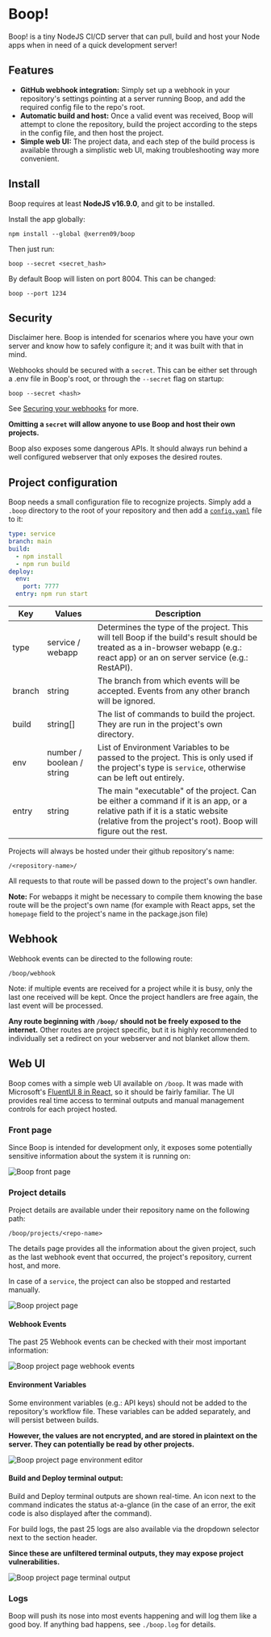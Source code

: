 # Boop!
Boop! is a tiny NodeJS CI/CD server that can pull, build and host your Node apps when in need of a quick development server!

## Features

* __GitHub webhook integration:__
Simply set up a webhook in your repository's settings pointing at a server running Boop, and add the required config file to the repo's root.
* __Automatic build and host:__
Once a valid event was received, Boop will attempt to clone the repository, build the project according to the steps in the config file, and then host the project.
* __Simple web UI:__
The project data, and each step of the build process is available through a simplistic web UI, making troubleshooting way more convenient.

## Install

Boop requires at least **NodeJS v16.9.0**, and git to be installed.

Install the app globally: 

`npm install --global @xerren09/boop`

Then just run:

`boop --secret <secret_hash>`

By default Boop will listen on port 8004. This can be changed:

`boop --port 1234`

## Security

Disclaimer here. Boop is intended for scenarios where you have your own server and know how to safely configure it; and it was built with that in mind. 

Webhooks should be secured with a `secret`. This can be either set through a .env file in Boop's root, or through the `--secret` flag on startup:

`boop --secret <hash>`

See [Securing your webhooks](https://docs.github.com/en/developers/webhooks-and-events/webhooks/securing-your-webhooks) for more.

**Omitting a `secret` will allow anyone to use Boop and host their own projects.** 

Boop also exposes some dangerous APIs. It should always run behind a well configured webserver that only exposes the desired routes.

## Project configuration

Boop needs a small configuration file to recognize projects. Simply add a `.boop` directory to the root of your repository and then add a [`config.yaml`](./docs/config.yaml) file to it:

```yaml
type: service
branch: main
build:
  - npm install
  - npm run build
deploy:
  env:
    port: 7777
  entry: npm run start
```
| Key           | Values | Description |
|---------------|---|---|
| type          | service / webapp | Determines the type of the project. This will tell Boop if the build's result should be treated as a in-browser webapp (e.g.: react app) or an on server service (e.g.: RestAPI). | 
| branch        | string | The branch from which events will be accepted. Events from any other branch will be ignored.  |
| build         | string[] | The list of commands to build the project. They are run in the project's own directory. |
| env           | number / boolean / string | List of Environment Variables to be passed to the project. This is only used if the project's type is `service`, otherwise can be left out entirely. |
| entry | string | The main "executable" of the project. Can be either a command if it is an app, or a relative path if it is a static website (relative from the project's root). Boop will figure out the rest. |

Projects will always be hosted under their github repository's name:

`/<repository-name>/`

All requests to that route will be passed down to the project's own handler.

**Note:** For webapps it might be necessary to compile them knowing the base route will be the project's own name (for example with React apps, set the `homepage` field to the project's name in the package.json file)

## Webhook

Webhook events can be directed to the following route:

`/boop/webhook`

Note: if multiple events are received for a project while it is busy, only the last one received will be kept. Once the project handlers are free again, the last event will be processed.

**Any route beginning with `/boop/` should not be freely exposed to the internet.** Other routes are project specific, but it is highly recommended to individually set a redirect on your webserver and not blanket allow them.

## Web UI

Boop comes with a simple web UI available on `/boop`. It was made with Microsoft's [FluentUI 8 in React](https://developer.microsoft.com/en-us/fluentui#/controls/web), so it should be fairly familiar. The UI provides real time access to terminal outputs and manual management controls for each project hosted.

### Front page

Since Boop is intended for development only, it exposes some potentially sensitive information about the system it is running on:

![Boop front page](./docs/images/frontpage.png)

### Project details

Project details are available under their repository name on the following path:

`/boop/projects/<repo-name>`

The details page provides all the information about the given project, such as the last webhook event that occurred, the project's repository, current host, and more.

In case of a `service`, the project can also be stopped and restarted manually.

![Boop project page ](./docs/images/project.png)

#### Webhook Events

The past 25 Webhook events can be checked with their most important information:

![Boop project page webhook events ](./docs/images/project_events.png)

#### Environment Variables

Some environment variables (e.g.: API keys) should not be added to the repository's workflow file. These variables can be added separately, and will persist between builds.

**However, the values are not encrypted, and are stored in plaintext on the server. They can potentially be read by other projects.**

![Boop project page environment editor](./docs/images/project_env_edit.png)

#### Build and Deploy terminal output:

Build and Deploy terminal outputs are shown real-time. An icon next to the command indicates the status at-a-glance (in the case of an error, the exit code is also displayed after the command).

For build logs, the past 25 logs are also available via the dropdown selector next to the section header.

__Since these are unfiltered terminal outputs, they may expose project vulnerabilities.__

![Boop project page terminal output](./docs/images/project_terminal.png)

### Logs

Boop will push its nose into most events happening and will log them like a good boy. If anything bad happens, see `./boop.log` for details.
